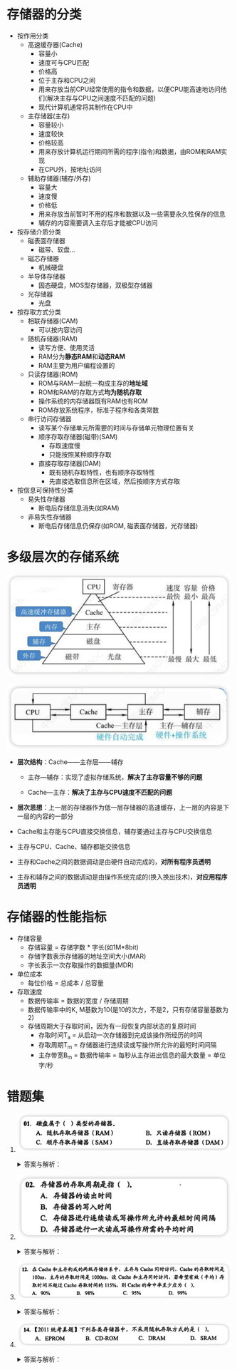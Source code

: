 # 存储器的分类
- 按作用分类
	- 高速缓存器(Cache)
		- 容量小
		- 速度可与CPU匹配
		- 价格高
		- 位于主存和CPU之间
		- 用来存放当前CPU经常使用的指令和数据，以便CPU能高速地访问他们(解决主存与CPU之间速度不匹配的问题)
		- 现代计算机通常将其制作在CPU中
	- 主存储器(主存)
		- 容量较小
		- 速度较快
		- 价格较高
		- 用来存放计算机运行期间所需的程序(指令)和数据，由ROM和RAM实现
		- 在CPU外，按地址访问
	- 辅助存储器(辅存/外存)
		- 容量大
		- 速度慢
		- 价格低
		- 用来存放当前暂时不用的程序和数据以及一些需要永久性保存的信息
		- 辅存的内容需要调入主存后才能被CPU访问
- 按存储介质分类
	- 磁表面存储器
		- 磁带、软盘...
	- 磁芯存储器
		- 机械硬盘
	- 半导体存储器
		- 固态硬盘，MOS型存储器，双极型存储器
	- 光存储器
		- 光盘
- 按存取方式分类
	- 相联存储器(CAM)
		- 可以按内容访问
	- 随机存储器(RAM)
	  - 读写方便、使用灵活
	  - RAM分为**静态RAM**和**动态RAM**
	  - RAM主要为用户编程设置的
	- 只读存储器(ROM)
	  - ROM与RAM一起统一构成主存的**地址域**
	  - ROM和RAM的存取方式**均为随机存取**
	  - 操作系统的内存储器既有RAM也有ROM
	  - ROM存放系统程序，标准子程序和各类常数
	- 串行访问存储器
	  - 读写某个存储单元所需要的时间与存储单元物理位置有关
	  - 顺序存取存储器(磁带)(SAM)
	    - 存取速度慢
	    - 只能按照某种顺序存取
	  - 直接存取存储器(DAM)
	    - 既有随机存取特性，也有顺序存取特性
	    - 先直接选取信息所在区域，然后按顺序方式存取
- 按信息可保持性分类
	- 易失性存储器
		- 断电后存储信息消失(如RAM)
	- 非易失性存储器
		- 断电后存储信息仍保存(如ROM, 磁表面存储器，光存储器)
# 多级层次的存储系统

![image-20230426141905706](../../assets/images/image-20230426141905706.png)

![image-20230426141937979](../../assets/images/image-20230426141937979.png)

- **层次结构**：Cache——主存层——辅存

  - 主存—辅存：实现了虚拟存储系统，**解决了主存容量不够的问题**

  - Cache—主存：**解决了主存与CPU速度不匹配的问题**

- **层次思想**：上一层的存储器作为低一层存储器的高速缓存，上一层的内容是下一层的内容的一部分

- Cache和主存能与CPU直接交换信息，辅存要通过主存与CPU交换信息

- 主存与CPU、Cache、辅存都能交换信息

- 主存和Cache之间的数据调动是由硬件自动完成的，**对所有程序员透明**

- 主存和辅存之间的数据调动是由操作系统完成的(换入换出技术)，**对应用程序员透明**

# 存储器的性能指标

- 存储容量
  - 存储容量 = 存储字数 * 字长(如1M*8bit)
  - 存储字数表示存储器的地址空间大小(MAR)
  - 字长表示一次存取操作的数据量(MDR)
- 单位成本
  - 每位价格 = 总成本 / 总容量
- 存取速度
  - 数据传输率 = 数据的宽度 / 存储周期
  - 数据传输率中的K, M基数为10(是10的次方，不是2，只有存储容量基数为2)
  - 存储周期大于存取时间，因为有一段恢复内部状态的复原时间
    - 存取时间T<sub>a</sub> = 从启动一次存储器到完成该操作所经历的时间
    - 存取周期T<sub>m</sub> = 存储器进行连续读或写操作所允许的最短时间间隔
    - 主存带宽B<sub>m</sub> = 数据传输率 = 每秒从主存进出信息的最大数量 = 单位 字/秒



# 错题集

1. ![image-20230426150949842](../../assets/images/image-20230426150949842.png)

   <details>
     <summary>答案与解析：</summary>
     <br />
     答案： D
     <br />
     解析：<br />
     磁盘属于DAM，速度介于随机存取存储器和顺序存取存储器之间
   </details>

2. ![image-20230426151031675](../../assets/images/image-20230426151031675.png)

   <details>
     <summary>答案与解析：</summary>
     <br />
     答案： C
     <br />
     解析：<br />
     C说的对
   </details>

3. ![image-20230426151052891](../../assets/images/image-20230426151052891.png)

   <details>
     <summary>答案与解析：</summary>
     <br />
     答案： D
     <br />
     解析：<br />
     假设命中率为x，可知 100x + 1000(1 - x) ≤ 100 * 115%<br />
     x ≥ 98.33%
   </details>

4. ![image-20230426151102025](../../assets/images/image-20230426151102025.png)

   <details>
     <summary>答案与解析：</summary>
     <br />
     答案： B
     <br />
     解析：<br />
     EPROM、DRAM、SRAM均采用随机存取方式(RAM都叫随机存取器了)<br />
     CD-ROM是只读型光盘存储器💿，顺序访问，不属于只读存储器ROM
   </details>